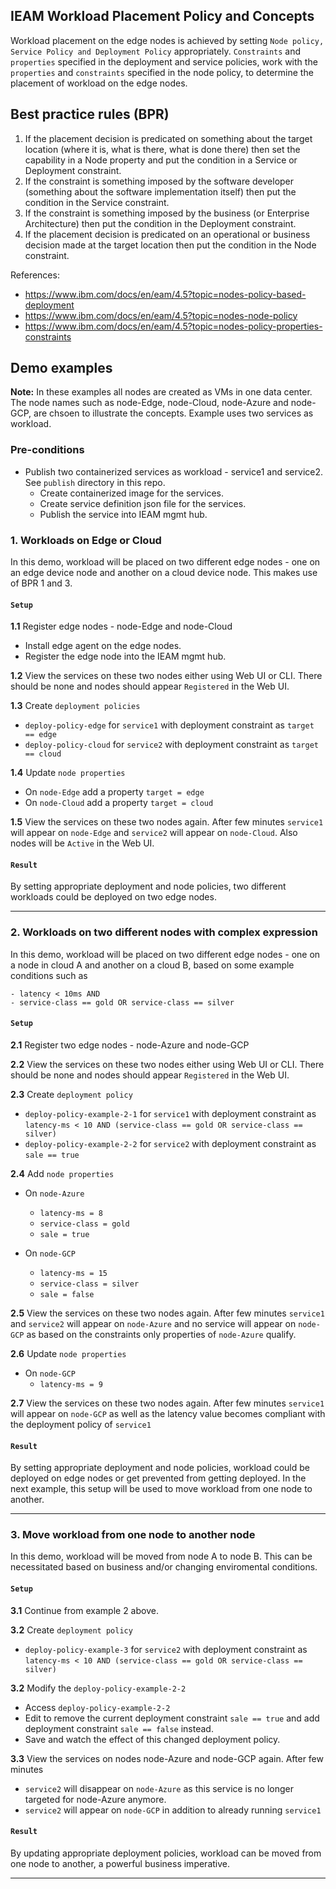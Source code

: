 ## IEAM Workload Placement Policy and Concepts

Workload placement on the edge nodes is achieved by setting `Node policy, Service Policy and Deployment Policy` appropriately. 
`Constraints` and `properties` specified in the deployment and service policies, work with the `properties` and `constraints` specified in the node policy, to determine the placement of workload on the edge nodes.

## Best practice rules (BPR)

1. If the placement decision is predicated on something about the target location (where it is, what is there, what is done there) then set the capability in a Node property and put the condition in a Service or Deployment constraint.
2. If the constraint is something imposed by the software developer (something about the software implementation itself) then put the condition in the Service constraint.
3. If the constraint is something imposed by the business (or Enterprise Architecture) then put the condition in the Deployment constraint.
4. If the placement decision is predicated on an operational or business decision made at the target location then put the condition in the Node constraint.

References: 
- https://www.ibm.com/docs/en/eam/4.5?topic=nodes-policy-based-deployment
- https://www.ibm.com/docs/en/eam/4.5?topic=nodes-node-policy
- https://www.ibm.com/docs/en/eam/4.5?topic=nodes-policy-properties-constraints

## Demo examples
**Note:** In these examples all nodes are created as VMs in one data center. The node names such as node-Edge, node-Cloud, node-Azure and node-GCP, are chsoen to illustrate the concepts. Example uses two services as workload.  

### Pre-conditions
- Publish two containerized services as workload - service1 and service2. See `publish` directory in this repo.
  - Create containerized image for the services.
  - Create service definition json file for the services.
  - Publish the service into IEAM mgmt hub.

### 1. Workloads on Edge or Cloud 
In this demo, workload will be placed on two different edge nodes - one on an edge device node and another on a cloud device node. This makes use of BPR 1 and 3. 

#### `Setup`
**1.1** Register edge nodes - node-Edge and node-Cloud
  - Install edge agent on the edge nodes.
  - Register the edge node into the IEAM mgmt hub.

**1.2** View the services on these two nodes either using Web UI or CLI. There should be none and nodes should appear `Registered` in the Web UI. 

**1.3** Create `deployment policies`
  - `deploy-policy-edge` for `service1` with deployment constraint as `target == edge`
  - `deploy-policy-cloud` for `service2` with deployment constraint as `target == cloud`

**1.4** Update `node properties`
  - On `node-Edge` add a property `target = edge`
  - On `node-Cloud` add a property `target = cloud`

**1.5** View the services on these two nodes again. After few minutes `service1` will appear on `node-Edge` and `service2` will appear on `node-Cloud`. Also nodes will be `Active` in the Web UI. 

#### `Result`
By setting appropriate deployment and node policies, two different workloads could be deployed on two edge nodes. 

--------

### 2. Workloads on two different nodes with complex expression 
In this demo, workload will be placed on two different edge nodes - one on a node in cloud A and another on a cloud B, based on some example conditions such as 
```
- latency < 10ms AND
- service-class == gold OR service-class == silver
```

#### `Setup`
**2.1** Register two edge nodes - node-Azure and node-GCP

**2.2** View the services on these two nodes either using Web UI or CLI. There should be none and nodes should appear `Registered` in the Web UI. 

**2.3** Create `deployment policy`
  - `deploy-policy-example-2-1` for `service1` with deployment constraint as `latency-ms < 10 AND (service-class == gold OR service-class == silver)`
  - `deploy-policy-example-2-2` for `service2` with deployment constraint as `sale == true`

**2.4** Add `node properties`
  - On `node-Azure` 
    - `latency-ms = 8`
    - `service-class = gold`
    - `sale = true`
 
  - On `node-GCP`     
    - `latency-ms = 15`
    - `service-class = silver`
    - `sale = false`
   
**2.5** View the services on these two nodes again. After few minutes `service1` and `service2` will appear on `node-Azure` and no service will appear on `node-GCP` as based on the constraints only properties of `node-Azure` qualify.

**2.6** Update `node properties`
  - On `node-GCP`     
    - `latency-ms = 9`

**2.7** View the services on these two nodes again. After few minutes `service1` will appear on `node-GCP` as well as the latency value becomes compliant with the deployment policy of `service1` 

#### `Result`
By setting appropriate deployment and node policies, workload could be deployed on edge nodes or get prevented from getting deployed. In the next example, this setup will be used to move workload from one node to another.

--------

### 3. Move workload from one node to another node 
In this demo, workload will be moved from node A to node B. This can be necessitated based on business and/or changing enviromental conditions. 

#### `Setup`
**3.1** Continue from example 2 above. 

**3.2** Create `deployment policy`
  - `deploy-policy-example-3` for `service2` with deployment constraint as `latency-ms < 10 AND (service-class == gold OR service-class == silver)`


**3.2** Modify the `deploy-policy-example-2-2` 
  - Access `deploy-policy-example-2-2`
  - Edit to remove the current deployment constraint `sale == true` and add deployment constraint `sale == false` instead.
  - Save and watch the effect of this changed deployment policy.

**3.3** View the services on nodes node-Azure and node-GCP again. After few minutes 
  - `service2` will disappear on `node-Azure` as this service is no longer targeted for node-Azure anymore.
  - `service2` will appear on `node-GCP` in addition to already running `service1` 

#### `Result`
By updating appropriate deployment policies, workload can be moved from one node to another, a powerful business imperative.

--------

